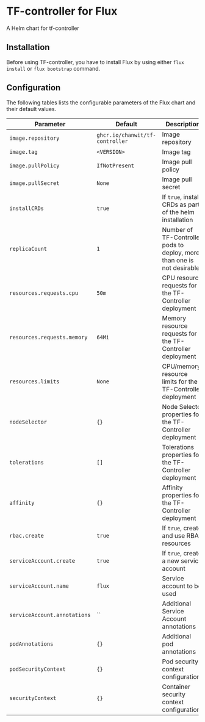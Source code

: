 # TF-controller for Flux

A Helm chart for tf-controller

## Installation

Before using TF-controller, you have to install Flux by using either `flux install` or `flux bootstrap` command.

## Configuration

The following tables lists the configurable parameters of the Flux chart and their default values.

| Parameter                                         | Default                                              | Description
| -----------------------------------------------   | ---------------------------------------------------- | ---
| `image.repository`                                | `ghcr.io/chanwit/tf-controller`                      | Image repository
| `image.tag`                                       | `<VERSION>`                                          | Image tag
| `image.pullPolicy`                                | `IfNotPresent`                                       | Image pull policy
| `image.pullSecret`                                | `None`                                               | Image pull secret
| `installCRDs`                                     | `true`                                               | If `true`, install CRDs as part of the helm installation
| `replicaCount`                                    | `1`                                                  | Number of TF-Controller pods to deploy, more than one is not desirable.
| `resources.requests.cpu`                          | `50m`                                                | CPU resource requests for the TF-Controller deployment
| `resources.requests.memory`                       | `64Mi`                                               | Memory resource requests for the TF-Controller deployment
| `resources.limits`                                | `None`                                               | CPU/memory resource limits for the TF-Controller deployment
| `nodeSelector`                                    | `{}`                                                 | Node Selector properties for the TF-Controller deployment
| `tolerations`                                     | `[]`                                                 | Tolerations properties for the TF-Controller deployment
| `affinity`                                        | `{}`                                                 | Affinity properties for the TF-Controller deployment
| `rbac.create`                                     | `true`                                               | If `true`, create and use RBAC resources
| `serviceAccount.create`                           | `true`                                               | If `true`, create a new service account
| `serviceAccount.name`                             | `flux`                                               | Service account to be used
| `serviceAccount.annotations`                      | ``                                                   | Additional Service Account annotations
| `podAnnotations`                                  | `{}`                                                 | Additional pod annotations
| `podSecurityContext`                              | `{}`                                                 | Pod security context configurations
| `securityContext`                                 | `{}`                                                 | Container security context configurations
